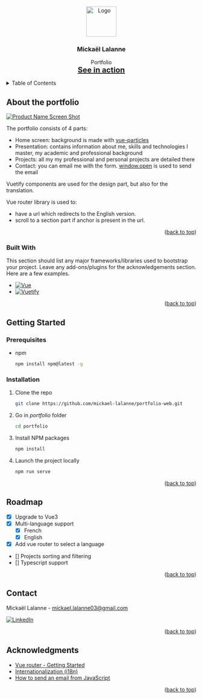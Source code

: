 <!-- Improved compatibility of back to top link: See: https://github.com/othneildrew/Best-README-Template/pull/73 -->
<a name="readme-top"></a>

<!-- PROJECT LOGO -->
<br />
<div align="center">
  <a href="https://github.com/othneildrew/Best-README-Template">
    <img src="portfolio/public/favicon.ico" alt="Logo" width="80" height="80">
  </a>

  <h3 align="center">Mickaël Lalanne</h3>

  <p align="center">
    Portfolio
    <br />
    <a href="https://www.mickael-lalanne.fr/" style="font-size: 20px;"><strong>See in action</strong></a>
    <br />
  </p>
</div>

<!-- TABLE OF CONTENTS -->
<details>
  <summary>Table of Contents</summary>
  <ol>
    <li>
      <a href="#about-the-project">About The Project</a>
      <ul>
        <li><a href="#built-with">Built With</a></li>
      </ul>
    </li>
    <li>
      <a href="#getting-started">Getting Started</a>
      <ul>
        <li><a href="#prerequisites">Prerequisites</a></li>
        <li><a href="#installation">Installation</a></li>
      </ul>
    </li>
    <li><a href="#roadmap">Roadmap</a></li>
    <li><a href="#contact">Contact</a></li>
    <li><a href="#acknowledgments">Acknowledgments</a></li>
  </ol>
</details>

<!-- ABOUT THE PROJECT -->
## About the portfolio

[![Product Name Screen Shot][product-screenshot]](https://example.com)

The portfolio consists of 4 parts:
* Home screen: background is made with [vue-particles](https://vue-particles.netlify.app/)
* Presentation: contains information about me, skills and technologies I master, my academic and professional background
* Projects: all my my professional and personal projects are detailed there
* Contact: you can email me with the form. [window.open](https://developer.mozilla.org/en-US/docs/Web/API/Window/open) is used to send the email

Vuetify components are used for the design part, but also for the translation.

Vue router library is used to:
* have a url which redirects to the English version.
* scroll to a section part if anchor is present in the url.


<p align="right">(<a href="#readme-top">back to top</a>)</p>


### Built With

This section should list any major frameworks/libraries used to bootstrap your project. Leave any add-ons/plugins for the acknowledgements section. Here are a few examples.

* [![Vue][Vue.js]][Vue-url]
* [![Vuetify][Vuetify.js]][Vuetify-url]

<p align="right">(<a href="#readme-top">back to top</a>)</p>

<!-- GETTING STARTED -->
## Getting Started

### Prerequisites

* npm
  ```sh
  npm install npm@latest -g
  ```

### Installation

1. Clone the repo
   ```sh
   git clone https://github.com/mickael-lalanne/portfolio-web.git
   ```
2. Go in _portfolio_ folder
   ```sh
   cd portfolio
   ```
2. Install NPM packages
   ```sh
   npm install
   ```
2. Launch the project locally
   ```sh
   npm run serve
   ```

<p align="right">(<a href="#readme-top">back to top</a>)</p>

<!-- ROADMAP -->
## Roadmap

- [x] Upgrade to Vue3
- [x] Multi-language support
    - [x] French
    - [x] English
- [x] Add vue router to select a language
- [] Projects sorting and filtering
- [] Typescript support

<p align="right">(<a href="#readme-top">back to top</a>)</p>

<!-- CONTACT -->
## Contact

Mickaël Lalanne - mickael.lalanne03@gmail.com

[![LinkedIn][linkedin-shield]][linkedin-url]

<p align="right">(<a href="#readme-top">back to top</a>)</p>

<!-- ACKNOWLEDGMENTS -->
## Acknowledgments

* [Vue router - Getting Started](https://router.vuejs.org/guide/)
* [Internationalization (i18n)](https://vuetifyjs.com/en/features/internationalization/)
* [How to send an email from JavaScript](https://stackoverflow.com/questions/7381150/how-to-send-an-email-from-javascript)

<p align="right">(<a href="#readme-top">back to top</a>)</p>

<!-- MARKDOWN LINKS & IMAGES -->
<!-- https://www.markdownguide.org/basic-syntax/#reference-style-links -->
[linkedin-shield]: https://img.shields.io/badge/-LinkedIn-black.svg?style=for-the-badge&logo=linkedin&colorB=555
[linkedin-url]: https://www.linkedin.com/in/mickael-lalanne/
[product-screenshot]: images/preview.gif
[Vue.js]: https://img.shields.io/badge/Vue.js-35495E?style=for-the-badge&logo=vuedotjs&logoColor=4FC08D
[Vue-url]: https://vuejs.org/
[Vuetify.js]: https://img.shields.io/static/v1?style=for-the-badge&message=Vuetify&color=1867C0&logo=Vuetify&logoColor=FFFFFF&label
[Vuetify-url]: https://vuetifyjs.com/en/
